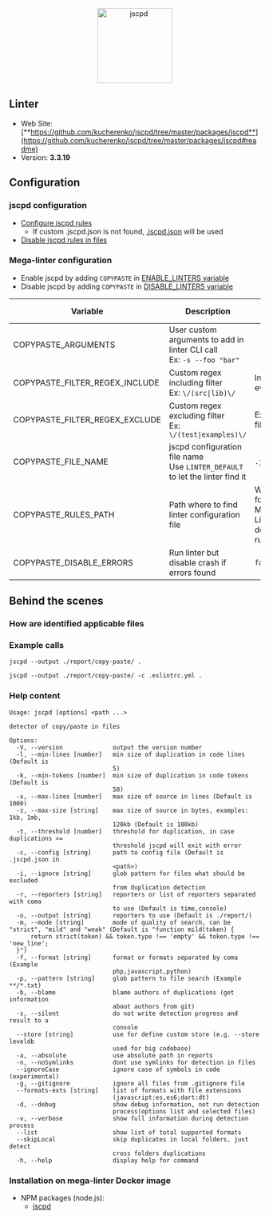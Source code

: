<!-- markdownlint-disable MD033 MD041 -->
<!-- Generated by .automation/build.py, please do not update manually -->

<div align="center">
  <a href="https://github.com/kucherenko/jscpd/tree/master/packages/jscpd#readme" target="blank" title="Visit linter Web Site">
    <img src="https://raw.githubusercontent.com/kucherenko/jscpd/master/assets/logo.svg?sanitize=true" alt="jscpd" height="150px">
  </a>
</div>

## Linter

- Web Site: [**https://github.com/kucherenko/jscpd/tree/master/packages/jscpd**](https://github.com/kucherenko/jscpd/tree/master/packages/jscpd#readme)
- Version: **3.3.19**

## Configuration

### jscpd configuration

- [Configure jscpd rules](https://github.com/kucherenko/jscpd/tree/master/packages/jscpd#config-file)
  - If custom .jscpd.json is not found, [.jscpd.json](https://github.com/nvuillam/mega-linter/tree/master/TEMPLATES/.jscpd.json) will be used
- [Disable jscpd rules in files](https://github.com/kucherenko/jscpd/tree/master/packages/jscpd#ignored-blocks)

### Mega-linter configuration

- Enable jscpd by adding `COPYPASTE` in [ENABLE_LINTERS variable](https://github.com/nvuillam/mega-linter#activation-and-deactivation)
- Disable jscpd by adding `COPYPASTE` in [DISABLE_LINTERS variable](https://github.com/nvuillam/mega-linter#activation-and-deactivation)

| Variable | Description | Default value |
| ----------------- | -------------- | -------------- |
| COPYPASTE_ARGUMENTS | User custom arguments to add in linter CLI call<br/>Ex: `-s --foo "bar"` |  |
| COPYPASTE_FILTER_REGEX_INCLUDE | Custom regex including filter<br/>Ex: `\/(src\|lib)\/` | Include every file |
| COPYPASTE_FILTER_REGEX_EXCLUDE | Custom regex excluding filter<br/>Ex: `\/(test\|examples)\/` | Exclude no file |
| COPYPASTE_FILE_NAME | jscpd configuration file name</br>Use `LINTER_DEFAULT` to let the linter find it | `.jscpd.json` |
| COPYPASTE_RULES_PATH | Path where to find linter configuration file | Workspace folder, then Mega-Linter default rules |
| COPYPASTE_DISABLE_ERRORS | Run linter but disable crash if errors found | `false` |

## Behind the scenes

### How are identified applicable files


### Example calls

```shell
jscpd --output ./report/copy-paste/ .
```

```shell
jscpd --output ./report/copy-paste/ -c .eslintrc.yml .
```


### Help content

```shell
Usage: jscpd [options] <path ...>

detector of copy/paste in files

Options:
  -V, --version              output the version number
  -l, --min-lines [number]   min size of duplication in code lines (Default is
                             5)
  -k, --min-tokens [number]  min size of duplication in code tokens (Default is
                             50)
  -x, --max-lines [number]   max size of source in lines (Default is 1000)
  -z, --max-size [string]    max size of source in bytes, examples: 1kb, 1mb,
                             120kb (Default is 100kb)
  -t, --threshold [number]   threshold for duplication, in case duplications >=
                             threshold jscpd will exit with error
  -c, --config [string]      path to config file (Default is .jscpd.json in
                             <path>)
  -i, --ignore [string]      glob pattern for files what should be excluded
                             from duplication detection
  -r, --reporters [string]   reporters or list of reporters separated with coma
                             to use (Default is time,console)
  -o, --output [string]      reporters to use (Default is ./report/)
  -m, --mode [string]        mode of quality of search, can be "strict", "mild" and "weak" (Default is "function mild(token) {
      return strict(token) && token.type !== 'empty' && token.type !== 'new_line';
  }")
  -f, --format [string]      format or formats separated by coma (Example
                             php,javascript,python)
  -p, --pattern [string]     glob pattern to file search (Example **/*.txt)
  -b, --blame                blame authors of duplications (get information
                             about authors from git)
  -s, --silent               do not write detection progress and result to a
                             console
  --store [string]           use for define custom store (e.g. --store leveldb
                             used for big codebase)
  -a, --absolute             use absolute path in reports
  -n, --noSymlinks           dont use symlinks for detection in files
  --ignoreCase               ignore case of symbols in code (experimental)
  -g, --gitignore            ignore all files from .gitignore file
  --formats-exts [string]    list of formats with file extensions
                             (javascript:es,es6;dart:dt)
  -d, --debug                show debug information, not run detection
                             process(options list and selected files)
  -v, --verbose              show full information during detection process
  --list                     show list of total supported formats
  --skipLocal                skip duplicates in local folders, just detect
                             cross folders duplications
  -h, --help                 display help for command

```

### Installation on mega-linter Docker image

- NPM packages (node.js):
  - [jscpd](https://www.npmjs.com/package/jscpd)
